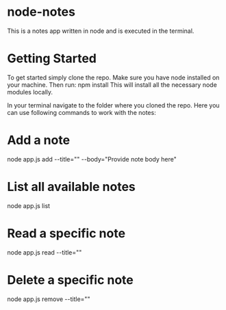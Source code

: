 # node-notes
This is a notes app written in node and is executed in the terminal.
# Getting Started

To get started simply clone the repo. Make sure you have node installed on your machine. Then run:
npm install
This will install all the necessary node modules locally.

In your terminal navigate to the folder where you cloned the repo. Here you can use following commands to work with the notes:

# Add a note
node app.js add --title="<your title here>" --body="Provide note body here"

# List all available notes
node app.js list 

# Read a specific note
node app.js read --title="<provide note title here>"

# Delete a specific note
node app.js remove --title="<provide note title here>"
